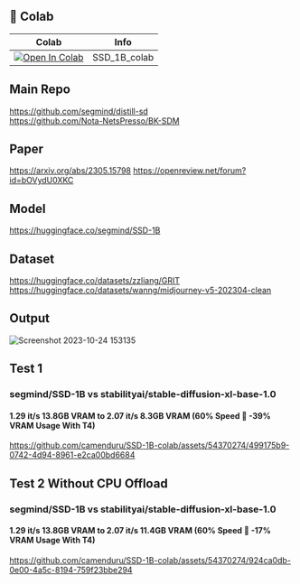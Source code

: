 
## 🦒 Colab

| Colab | Info
| --- | --- |
[![Open In Colab](https://colab.research.google.com/assets/colab-badge.svg)](https://colab.research.google.com/github/camenduru/SSD-1B-colab/blob/main/SSD_1B_colab.ipynb) | SSD_1B_colab

## Main Repo
https://github.com/segmind/distill-sd <br />
https://github.com/Nota-NetsPresso/BK-SDM <br />

## Paper
https://arxiv.org/abs/2305.15798
https://openreview.net/forum?id=bOVydU0XKC

## Model
https://huggingface.co/segmind/SSD-1B

## Dataset
https://huggingface.co/datasets/zzliang/GRIT <br />
https://huggingface.co/datasets/wanng/midjourney-v5-202304-clean <br />

## Output

![Screenshot 2023-10-24 153135](https://github.com/camenduru/SSD-1B-colab/assets/54370274/76b4c4e5-e2c1-485f-9d0d-9b583de02278)


## Test 1
### segmind/SSD-1B vs stabilityai/stable-diffusion-xl-base-1.0
#### 1.29 it/s 13.8GB VRAM to 2.07 it/s 8.3GB VRAM (60% Speed 🚀 -39% VRAM Usage With T4)

https://github.com/camenduru/SSD-1B-colab/assets/54370274/499175b9-0742-4d94-8961-e2ca00bd6684


## Test 2 Without CPU Offload
### segmind/SSD-1B vs stabilityai/stable-diffusion-xl-base-1.0
#### 1.29 it/s 13.8GB VRAM to 2.07 it/s 11.4GB VRAM (60% Speed 🚀 -17% VRAM Usage With T4)

https://github.com/camenduru/SSD-1B-colab/assets/54370274/924ca0db-0e00-4a5c-8194-759f23bbe294


